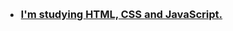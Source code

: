 
<div> 
<h1 align="left" dir="auto">
  <a id="user-content-olá--eu-sou-a-Edna" class="anchor" arial-hidden="true" href=#olá--eu-sou-a-Edna">
    <svg class="oction oction-link" 
    viewBox="0 0 16 16"   
    widht="16"
    height="16"
    arial-hidden="true"> 👋 Hi, I’m Edna </svg>
</h1>
    
<h3> <ul>
  <li>I'm studying <strong>HTML, CSS </strong> and <strong>JavaScript</strong>.</li>
</ul>
</h3>

                       
                     
